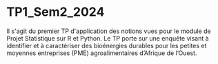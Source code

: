 # TP1_Sem2_2024
Il s'agit du premier TP d'application des notions vues pour le module de Projet Statistique sur R et Python. Le TP porte sur une enquête visant à identifier et à caractériser des bioénergies durables pour les petites et moyennes entreprises (PME) agroalimentaires d’Afrique de l’Ouest. 
